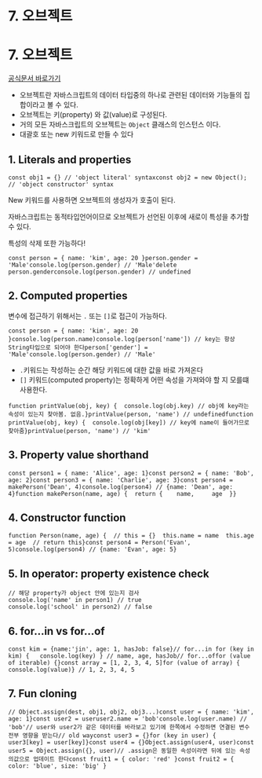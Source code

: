 # 7. 오브젝트

# 7. 오브젝트

[공식문서 바로가기](https://developer.mozilla.org/en-US/docs/Web/JavaScript/Reference/Global_Objects/Object)

- 오브젝트란 자바스크립트의 데이터 타입중의 하나로 관련된 데이터와 기능들의 집합이라고 볼 수 있다.
- 오브젝트는 키(property) 와 값(value)로 구성된다.
- 거의 모든 자바스크립트의 오브젝트는 `Object` 클래스의 인스턴스 이다.
- 대괄호 또는 new 키워드로 만들 수 있다

## 1. Literals and properties

```
const obj1 = {} // 'object literal' syntaxconst obj2 = new Object(); // 'object constructor' syntax
```

New 키워드를 사용하면 오브젝트의 생성자가 호출이 된다.

자바스크립트는 동적타입언어이므로 오브젝트가 선언된 이후에 새로이 특성을 추가할 수 있다.

특성의 삭제 또한 가능하다!

```
const person = { name: 'kim', age: 20 }person.gender = 'Male'console.log(person.gender) // 'Male'delete person.genderconsole.log(person.gender) // undefined
```

## 2. Computed properties

변수에 접근하기 위해서는 `.` 또는 `[]`로 접근이 가능하다.

```
const person = { name: 'kim', age: 20 }console.log(person.name)console.log(person['name']) // key는 항상 String타입으로 되어야 한다person['gender'] = 'Male'console.log(person.gender) // 'Male'
```

- `.`키워드는 작성하는 순간 해당 키워드에 대한 값을 바로 가져온다
- `[]` 키워드(computed property)는 정확하게 어떤 속성을 가져와야 할 지 모를떄 사용한다.

```
function printValue(obj, key) {  console.log(obj.key) // obj에 key라는 속성이 있는지 찾아봄. 없음.}printValue(person, 'name') // undefinedfunction printValue(obj, key) {  console.log(obj[key]) // key에 name이 들어가므로 찾아줌}printValue(person, 'name') // 'kim'
```

## 3. Property value shorthand

```
const person1 = { name: 'Alice', age: 1}const person2 = { name: 'Bob', age: 2}const person3 = { name: 'Charlie', age: 3}const person4 = makePerson('Dean', 4)console.log(person4) // {name: 'Dean', age: 4}function makePerson(name, age) {  return {    name,     age  }}
```

## 4. Constructor function

```
function Person(name, age) {  // this = {}  this.name = name  this.age = age  // return this}const person4 = Person('Evan', 5)console.log(person4) // {name: 'Evan', age: 5}
```

## 5. In operator: property existence check

```
// 해당 property가 object 안에 있는지 검사
console.log('name' in person1) // true
console.log('school' in person2) // false
```

## 6. for…in vs for…of

```
const kim = {name:'jin', age: 1, hasJob: false}// for...in for (key in kim) {   console.log(key) } // name, age, hasJob// for...offor (value of iterable) {}const array = [1, 2, 3, 4, 5]for (value of array) {  console.log(value)} // 1, 2, 3, 4, 5
```

## 7. Fun cloning

```
// Object.assign(dest, obj1, obj2, obj3...)const user = { name: 'kim', age: 1}const user2 = useruser2.name = 'bob'console.log(user.name) // 'bob'// user와 user2가 같은 데이터를 바라보고 있기에 한쪽에서 수정하면 연결된 변수 전부 영향을 받는다// old wayconst user3 = {}for (key in user) {  user3[key] = user[key]}const user4 = {}Object.assign(user4, user)const user5 = Object.assign({}, user)// .assign은 동일한 속성이라면 뒤에 있는 속성의값으로 업데이트 한다const fruit1 = { color: 'red' }const fruit2 = { color: 'blue', size: 'big' } 
```